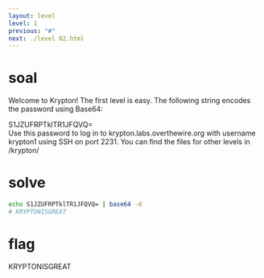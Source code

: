 ```yaml
---
layout: level
level: 1
previous: "#"
next: ./level 02.html
---
```


# soal
Welcome to Krypton! The first level is easy. The following string encodes the password using Base64:

S1JZUFRPTklTR1JFQVQ= \
Use this password to log in to krypton.labs.overthewire.org with username krypton1 using SSH on port 2231. You can find the files for other levels in /krypton/

# solve
```bash
echo S1JZUFRPTklTR1JFQVQ= | base64 -d
# KRYPTONISGREAT
```

# flag
KRYPTONISGREAT